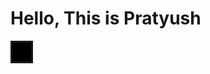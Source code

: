 <h1> Hello, This is Pratyush </h1>
<div style="background-color: black; height: 30px; width: 30px; border: solid;"><div/>
